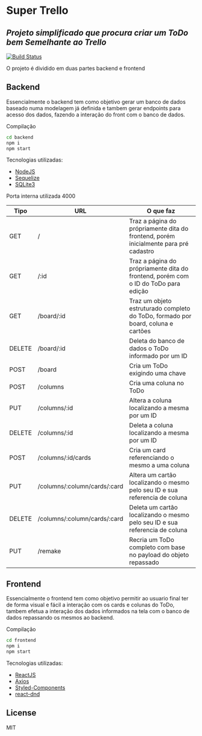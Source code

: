 # Super Trello
## _Projeto simplificado que procura criar um ToDo bem Semelhante ao Trello_

[![Build Status](https://travis-ci.org/joemccann/dillinger.svg?branch=master)](https://travis-ci.org/joemccann/dillinger)

O projeto é dividido em duas partes backend e frontend

## Backend

Essencialmente o backend tem como objetivo gerar um banco de dados baseado numa modelagem já definida e tambem gerar endpoints para acesso dos dados, fazendo a interação do front com o banco de dados.

Compilação

```sh
cd backend
npm i
npm start
```

 Tecnologias utilizadas:
- [NodeJS](https://nodejs.dev/) 
- [Sequelize](https://sequelize.org/) 
- [SQLite3](https://www.sqlite.org/index.html) 

Porta interna utilizada 4000

| Tipo | URL | O que faz |
| ------ | ------ | ------ |
| GET | / | Traz a página do própriamente dita do frontend, porém inicialmente para pré cadastro |
| GET | /:id | Traz a página do própriamente dita do frontend, porém com o ID do ToDo para edição |
| GET | /board/:id | Traz um objeto estruturado completo do ToDo, formado por board, coluna e cartões |
| DELETE | /board/:id | Deleta do banco de dados o ToDo informado por um ID |
| POST | /board | Cria um ToDo exigindo uma chave |
| POST | /columns | Cria uma coluna no ToDo |
| PUT | /columns/:id | Altera a coluna localizando a mesma por um ID |
| DELETE | /columns/:id | Deleta a coluna localizando a mesma por um ID |
| POST | /columns/:id/cards | Cria um card referenciando o mesmo a uma coluna |
| PUT | /columns/:column/cards/:card | Altera um cartão localizando o mesmo pelo seu ID e sua referencia de coluna |
| DELETE | /columns/:column/cards/:card | Deleta um cartão localizando o mesmo pelo seu ID e sua referencia de coluna |
| PUT | /remake | Recria um ToDo completo com base no payload do objeto repassado |

## Frontend

Essencialmente o frontend tem como objetivo permitir ao usuario final ter de forma visual e fácil a interação com os cards e colunas do ToDo, tambem efetua a interação dos dados informados na tela com o banco de dados repassando os mesmos ao backend.

Compilação

```sh
cd frontend
npm i
npm start
```

 Tecnologias utilizadas:
- [ReactJS](https://pt-br.reactjs.org/) 
- [Axios](https://axios-http.com/docs/intro) 
- [Styled-Components](https://styled-components.com/) 
- [react-dnd](https://react-dnd.github.io/react-dnd/about)

## License

MIT
